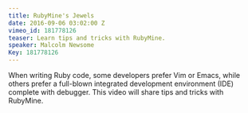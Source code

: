 ```yaml
---
title: RubyMine's Jewels
date: 2016-09-06 03:02:00 Z
vimeo_id: 181778126
teaser: Learn tips and tricks with RubyMine.
speaker: Malcolm Newsome
Key: 181778126
---
```


When writing Ruby code, some developers prefer Vim or Emacs, while others prefer a full-blown integrated development environment (IDE) complete with debugger. This video will share tips and tricks with RubyMine.